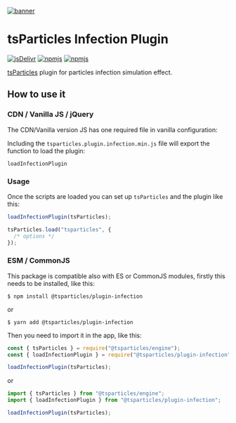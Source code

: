 [![banner](https://particles.js.org/images/banner3.png)](https://particles.js.org)

# tsParticles Infection Plugin

[![jsDelivr](https://data.jsdelivr.com/v1/package/npm/@tsparticles/plugin-infection/badge)](https://www.jsdelivr.com/package/npm/@tsparticles/plugin-infection)
[![npmjs](https://badge.fury.io/js/@tsparticles/plugin-infection.svg)](https://www.npmjs.com/package/@tsparticles/plugin-infection)
[![npmjs](https://img.shields.io/npm/dt/@tsparticles/plugin-infection)](https://www.npmjs.com/package/@tsparticles/plugin-infection)

[tsParticles](https://github.com/matteobruni/tsparticles) plugin for particles infection simulation effect.

## How to use it

### CDN / Vanilla JS / jQuery

The CDN/Vanilla version JS has one required file in vanilla configuration:

Including the `tsparticles.plugin.infection.min.js` file will export the function to load the plugin:

```text
loadInfectionPlugin
```

### Usage

Once the scripts are loaded you can set up `tsParticles` and the plugin like this:

```javascript
loadInfectionPlugin(tsParticles);

tsParticles.load("tsparticles", {
  /* options */
});
```

### ESM / CommonJS

This package is compatible also with ES or CommonJS modules, firstly this needs to be installed, like this:

```shell
$ npm install @tsparticles/plugin-infection
```

or

```shell
$ yarn add @tsparticles/plugin-infection
```

Then you need to import it in the app, like this:

```javascript
const { tsParticles } = require("@tsparticles/engine");
const { loadInfectionPlugin } = require("@tsparticles/plugin-infection");

loadInfectionPlugin(tsParticles);
```

or

```javascript
import { tsParticles } from "@tsparticles/engine";
import { loadInfectionPlugin } from "@tsparticles/plugin-infection";

loadInfectionPlugin(tsParticles);
```
